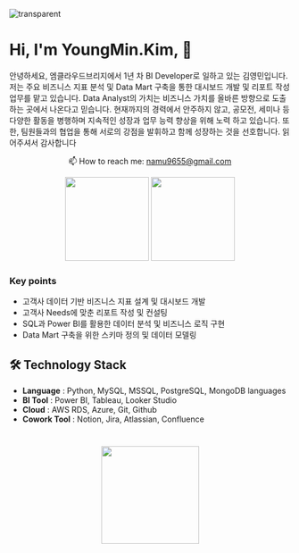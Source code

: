 ![transparent](https://capsule-render.vercel.app/api?type=transparent&fontColor=703ee5&text=YoungMinDA's%20GitHub%20&height=150&fontSize=60&desc=Welcome!&descAlignY=75&descAlign=60)   

# Hi, I'm YoungMin.Kim, 👋
안녕하세요, 엠클라우드브리지에서 1년 차 BI Developer로 일하고 있는 김영민입니다.
저는 주요 비즈니스 지표 분석 및 Data Mart 구축을 통한 대시보드 개발 및 리포트 작성 업무를 맡고 있습니다.
Data Analyst의 가치는 비즈니스 가치를 올바른 방향으로 도출하는 곳에서 나온다고 믿습니다.
현재까지의 경력에서 안주하지 않고, 공모전, 세미나 등 다양한 활동을 병행하며 지속적인 성장과 업무 능력 향상을 위해 노력
하고 있습니다. 또한, 팀원들과의 협업을 통해 서로의 강점을 발휘하고 함께 성장하는 것을 선호합니다.
읽어주셔서 감사합니다

<p align='center'>
   📫 How to reach me: <a href='mailto:namu9655@gmail.com'>namu9655@gmail.com</a>
</p>

<p align='center'>
   <a href="https://github-readme-stats.vercel.app/api?username=YoungMinDA&show_icons=true&count_private=true"><img
           height=150
           src="https://github-readme-stats.vercel.app/api?username=YoungMinDA&show_icons=true&count_private=true"/></a>
   <a href="https://github.com/YoungMinDA/github-readme-stats"><img height=150
                                                                  src="https://github-readme-stats.vercel.app/api/top-langs/?username=YoungMinDA&layout=compact"/></a>
</p>


### Key points
*   고객사 데이터 기반 비즈니스 지표 설계 및 대시보드 개발
*   고객사 Needs에 맞춘 리포트 작성 및 컨설팅
*   SQL과 Power BI를 활용한 데이터 분석 및 비즈니스 로직 구현
*   Data Mart 구축을 위한 스키마 정의 및 데이터 모델링

## 🛠 Technology Stack
*   **Language** : Python, MySQL, MSSQL, PostgreSQL, MongoDB languages
*   **BI Tool** : Power BI, Tableau, Looker Studio
*   **Cloud** : AWS RDS, Azure, Git, Github
*   **Cowork Tool** : Notion, Jira, Atlassian, Confluence

<div align="center" style="margin: 40px 0">
   <a href="https://github.com/YoungMinDA/github-profile-views-counter">
       <img width="175px" src="https://komarev.com/ghpvc/?username=YoungMinDA&color=DE002D">
   </a>
</div>
